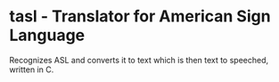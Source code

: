 # tasl - Translator for American Sign Language

Recognizes ASL and converts it to text which is then text to speeched, written in C.
